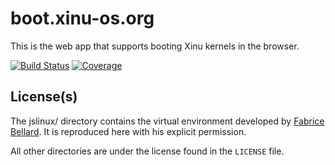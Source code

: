 boot.xinu-os.org
================

This is the web app that supports booting Xinu kernels in the browser.

[![Build Status](https://travis-ci.org/xinu-os/boot.xinu-os.org.png?branch=master)](https://travis-ci.org/xinu-os/boot.xinu-os.org/)
[![Coverage](https://coveralls.io/repos/xinu-os/boot.xinu-os.org/badge.png?branch=master)](https://coveralls.io/repos/xinu-os/boot.xinu-os.org/)

## License(s)

The jslinux/ directory contains the virtual environment developed by
[Fabrice Bellard](http://bellard.org/). It is reproduced here with his
explicit permission.

All other directories are under the license found in the `LICENSE` file.
